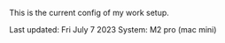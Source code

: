 This is the current config of my work setup.

Last updated: Fri July 7 2023
System: M2 pro (mac mini)
